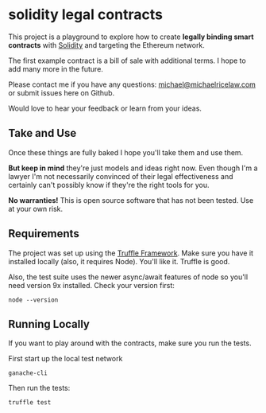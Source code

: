 # solidity legal contracts

This project is a playground to explore how to create **legally binding smart contracts** with [Solidity](http://solidity.readthedocs.io) and targeting the Ethereum network.

The first example contract is a bill of sale with additional terms. I hope to add many more in the future.

Please contact me if you have any questions: [michael@michaelricelaw.com](mailto:michael@michaelricelaw.com) or submit issues here on Github.

Would love to hear your feedback or learn from your ideas.

## Take and Use

Once these things are fully baked I hope you'll take them and use them.

**But keep in mind** they're just models and ideas right now. Even though I'm a lawyer I'm not necessarily convinced of their legal effectiveness and certainly can't possibly know if they're the right tools for you.

**No warranties!** This is open source software that has not been tested. Use at your own risk.

## Requirements

The project was set up using the [Truffle Framework](http://truffleframework.com). Make sure you have it installed locally (also, it requires Node). You'll like it. Truffle is good.

Also, the test suite uses the newer async/await features of node so you'll need version 9x installed. Check your version first:

```
node --version
```

## Running Locally

If you want to play around with the contracts, make sure you run the tests.

First start up the local test network

```
ganache-cli
```

Then run the tests:

```
truffle test
```
